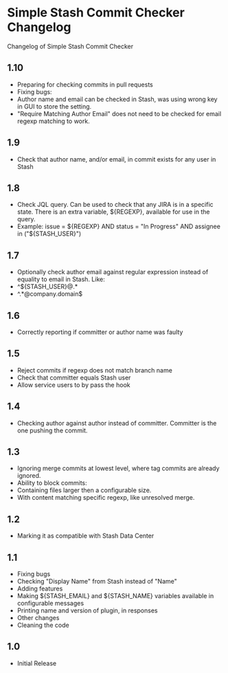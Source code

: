 # Simple Stash Commit Checker Changelog

Changelog of Simple Stash Commit Checker

## 1.10
* Preparing for checking commits in pull requests
* Fixing bugs:
 * Author name and email can be checked in Stash, was using wrong key in GUI to store the setting.
 * "Require Matching Author Email" does not need to be checked for email regexp matching to work.

## 1.9
* Check that author name, and/or email, in commit exists for any user in Stash

## 1.8
* Check JQL query. Can be used to check that any JIRA is in a specific state. There is an extra variable, ${REGEXP}, available for use in the query.
 * Example: issue = ${REGEXP} AND status = "In Progress" AND assignee in ("${STASH_USER}")

## 1.7
* Optionally check author email against regular expression instead of equality to email in Stash. Like:
 * ^${STASH_USER}@.*
 * ^.*@company.domain$

## 1.6
* Correctly reporting if committer or author name was faulty

## 1.5
* Reject commits if regexp does not match branch name
* Check that committer equals Stash user
* Allow service users to by pass the hook

## 1.4
* Checking author against author instead of committer. Committer is the one pushing the commit.

## 1.3
* Ignoring merge commits at lowest level, where tag commits are already ignored.
* Ability to block commits:
 * Containing files larger then a configurable size.
 * With content matching specific regexp, like unresolved merge.

## 1.2
* Marking it as compatible with Stash Data Center

## 1.1

* Fixing bugs
 * Checking "Display Name" from Stash instead of "Name"
* Adding features
 * Making ${STASH_EMAIL} and ${STASH_NAME} variables available in configurable messages 
 * Printing name and version of plugin, in responses
* Other changes
 * Cleaning the code

## 1.0

* Initial Release

